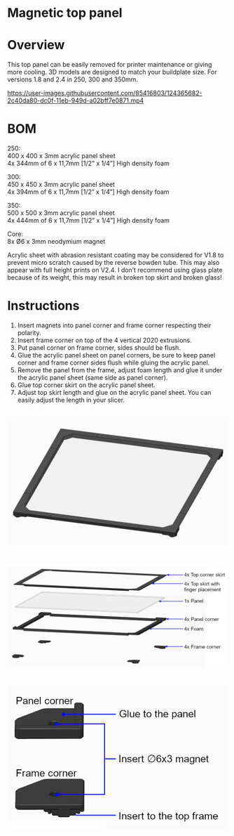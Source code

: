 # Magnetic top panel
# Overview
This top panel can be easily removed for printer maintenance or giving more cooling.
3D models are designed to match your buildplate size.
For versions 1.8 and 2.4 in 250, 300 and 350mm.

https://user-images.githubusercontent.com/85416803/124365682-2c40da80-dc0f-11eb-949d-a02bff7e0871.mp4

# BOM
250:  
400 x 400 x 3mm acrylic panel sheet  
4x 344mm of 6 x 11,7mm [1/2” x 1/4”] High density foam

300:  
450 x 450 x 3mm acrylic panel sheet  
4x 394mm of 6 x 11,7mm [1/2” x 1/4”] High density foam

350:  
500 x 500 x 3mm acrylic panel sheet  
4x 444mm of 6 x 11,7mm [1/2” x 1/4”] High density foam

Core:  
8x Ø6 x 3mm neodymium magnet

Acrylic sheet with abrasion resistant coating may be considered for V1.8 to prevent micro scratch caused by the reverse bowden tube. This may also appear with full height prints on V2.4.
I don’t recommend using glass plate because of its weight, this may result in broken top skirt and broken glass!


# Instructions
1. Insert magnets into panel corner and frame corner respecting their polarity.
2. Insert frame corner on top of the 4 vertical 2020 extrusions.
3. Put panel corner on frame corner, sides should be flush.
4. Glue the acrylic panel sheet on panel corners, be sure to keep panel corner and frame corner sides flush while gluing the acrylic panel.
5. Remove the panel from the frame, adjust foam length and glue it under the acrylic panel sheet (same side as panel corner).
6. Glue top corner skirt on the acrylic panel sheet.
7. Adjust top skirt length and glue on the acrylic panel sheet. You can easily adjust the length in your slicer.
#
![Magnetic_top_panel](Images/Magnetic_top_panel.jpg)
#
![Split](Images/Split.jpg)
#
![Magnet](Images/Magnet.jpg)



